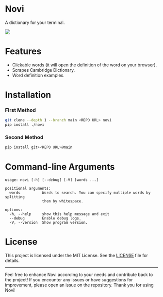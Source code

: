# Novi
A dictionary for your terminal.

![](https://i.imgur.com/TFrD1nd.png)

# Features
- Clickable words (it will open the definition of the word on your browser).
- Scrapes Cambridge Dictionary.
- Word definition examples.

# Installation
### First Method
```bash
git clone --depth 1 --branch main <REPO URL> novi
pip install ./novi
```
### Second Method
```bash
pip install git+<REPO URL>@main
```

# Command-line Arguments
```
usage: novi [-h] [--debug] [-V] [words ...]

positional arguments:
  words          Words to search. You can specify multiple words by splitting
                 them by whitespace.

options:
  -h, --help     show this help message and exit
  --debug        Enable debug logs.
  -V, --version  Show program version.
```

# License
This project is licensed under the MIT License. See the [LICENSE](LICENSE) file for details.

* * *

Feel free to enhance Novi according to your needs and contribute back to the project! If you encounter any issues or have suggestions for improvement, please open an issue on the repository. Thank you for using Novi!
